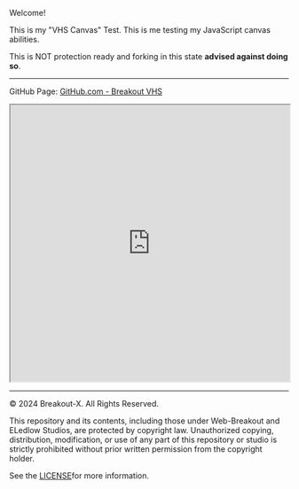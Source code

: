 Welcome!

This is my "VHS Canvas" Test.
This is me testing my JavaScript canvas abilities.

This is NOT protection ready and forking in this state **advised against doing so**.

------------

GitHub Page:
[GitHub.com - Breakout VHS](https://github.com/Breakout-X/VHS)
<iframe src="https://github.com/Breakout-X/VHS" width="100%" height="500px"></iframe>

------------

© 2024 Breakout-X. All Rights Reserved.

This repository and its contents, including those under Web-Breakout and ELedlow Studios, are protected by copyright law. Unauthorized copying, distribution, modification, or use of any part of this repository or studio is strictly prohibited without prior written permission from the copyright holder.

See the [LICENSE](LICENSE.md)for more information.
